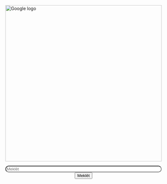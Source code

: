 <!doctype html>
<title>Google</title>
<style>
.smaller-image {
    width: 500px;
    margin-left: auto;
    margin-right: auto;
    display: block;
    }
.class {
    width: 100px;
    margin-left: auto;
    margin-right: auto;
    display: block;
    }
.size {
    width: 500px;
    border-radius: 20px;
}
</style>

<body>
<br>
<br>
<br>
<br>
<br>
<br>
<br>
<br>
<img class="smaller-image img-align" src="https://upload.wikimedia.org/wikipedia/commons/thumb/2/2f/Google_2015_logo.svg/1200px-Google_2015_logo.svg.png" alt="Google logo">
</body>
<form>
<center><p><input type="search" name="q" placeholder="Meklēt" class="size">
<input type="submit" value="Meklēt"></p> </center>
</form>
</html>
